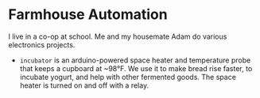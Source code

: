 # Farmhouse Automation

I live in a co-op at school. Me and my housemate Adam do various electronics projects.

- `incubator` is an arduino-powered space heater and temperature probe that keeps a cupboard at ~98°F. We use it to make bread rise faster, to incubate yogurt, and help with other fermented goods. The space heater is turned on and off with a relay.
